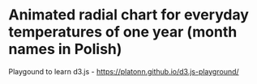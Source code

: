 # Animated radial chart for everyday temperatures of one year (month names in Polish)

Playgound to learn d3.js - https://platonn.github.io/d3.js-playground/
